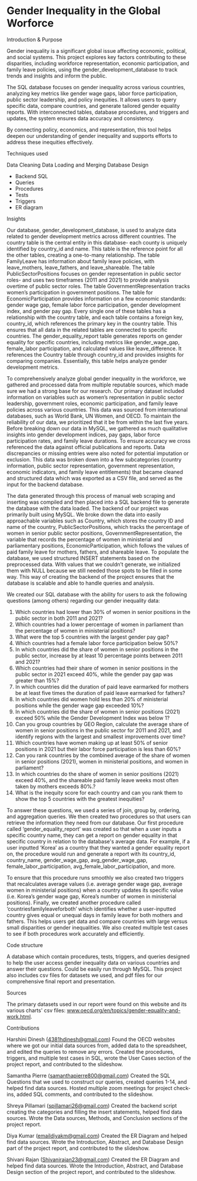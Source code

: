 # Gender Inequality in the Global Worforce
Introduction & Purpose

Gender inequality is a significant global issue affecting economic, political, and social systems. This project explores key factors contributing to these disparities, including workforce representation, economic participation, and family leave policies, using the gender_development_database to track trends and insights and inform the public.

The SQL database focuses on gender inequality across various countries, analyzing key metrics like gender wage gaps, labor force participation, public sector leadership, and policy inequities. It allows users to query specific data, compare countries, and generate tailored gender equality reports. With interconnected tables, database procedures, and triggers and updates, the system ensures data accuracy and consistency.

By connecting policy, economics, and representation, this tool helps deepen our understanding of gender inequality and supports efforts to address these inequities effectively.

Techniques used

Data Cleaning
Data Loading and Merging
Database Design
- Backend SQL
- Queries
- Procedures
- Tests
- Triggers
- ER diagram
  
Insights

Our database, gender_development_database, is used to analyze data related to gender development metrics across different countries. The country table is the central entity in this database- each county is uniquely identified by country_id and name. This table is the reference point for all the other tables, creating a one-to-many relationship. The table FamilyLeave has information about family leave policies, with leave_mothers, leave_fathers, and leave_shareable. The table PublicSectorPositions focuses on gender representation in public sector roles- and uses two timeframes (2011 and 2021)  to provide analysis overtime of public sector roles. The table GovernmentRepresentation tracks women’s participation in government positions. The table for EconomicParticipation provides information on a few economic standards: gender wage gap, female labor force participation, gender development index, and gender pay gap. Every single one of these tables has a relationship with the country table, and each table contains a foreign key, country_id, which references the primary key in the country table. This ensures that all data in the related tables are connected to specific countries. The gender_equality_report table generates reports on gender equality for specific countries, including metrics like gender_wage_gap, female_labor participation, and calculated values like leave_difference. It references the Country table through country_id and provides insights for comparing companies. Essentially, this table helps analyze gender development metrics.

To comprehensively analyze global gender inequality in the workforce, we gathered and processed data from multiple reputable sources, which made sure we had a strong base for our research. Our primary dataset included information on variables such as women’s representation in public sector leadership, government roles, economic participation, and family leave policies across various countries. This data was sourced from international databases, such as World Bank, UN Women, and OECD. To maintain the reliability of our data, we prioritized that it be from within the last five years. Before breaking down our data in MySQL, we gathered as much qualitative insights into gender development indices, pay gaps, labor force participation rates, and family leave durations. To ensure accuracy we cross referenced the data against official publications and reports. Data discrepancies or missing entries were also noted for potential imputation or exclusion. This data was broken down into a few subcategories (country information, public sector representation, government representation, economic indicators, and family leave entitlements) that became cleaned and structured data which was exported as a CSV file, and served as the input for the backend database. 

The data generated through this process of manual web scraping and inserting was compiled and then placed into a SQL backend file to generate the database with the data loaded. The backend of our project was primarily built using MySQL. We broke down the data into easily approachable variables such as Country, which stores the country ID and name of the country, PublicSectorPositions, which tracks the percentage of women in senior public sector positions, GovernmentRepresentation, the variable that records the percentage of women in ministerial and parliamentary positions, EconomicParticipation, which follows the values of paid family leave for mothers, fathers, and shareable leave. To populate the database, we used structured INSERT statements based on the preprocessed data. With values that we couldn’t generate, we initialized them with NULL because we still needed those spots to be filled in some way. This way of creating the backend of the project ensures that the database is scalable and able to handle queries and analysis.

We created our SQL database with the ability for users to ask the following questions (among others) regarding our gender inequality data:

1. Which countries had lower than 30%  of women in senior positions in the public sector in both 2011 and 2021?
2. Which countries had a lower percentage of women in parliament than the percentage of women in ministerial positions?
3. What were the top 5 countries with the largest gender pay gap?
4. Which countries had a female labor force participation below 50%?
5. In which countries did the share of women in senior positions in the public sector, increase by at least 10 percentage points between 2011 and 2021?
6. Which countries had their share of women in senior positions in the public sector in 2021 exceed 40%, while the gender pay gap was greater than 15%?
7. In which countries did the duration of paid leave earmarked for mothers be at least five times the duration of paid leave earmarked for fathers?
8. In which countries did women hold less than 20% of ministerial positions while the gender wage gap exceeded 10%?
9. In which countries did the share of women in senior positions (2021) exceed 50% while the Gender Development Index was below 1?
10. Can you  group countries by GEO Region, calculate the average share of women in senior positions in the public sector for 2011 and 2021, and identify regions with the largest and smallest improvements over time?
11. Which countries have women making up at least 50% of senior positions in 2021 but their labor force participation is less than 60%?
12. Can you rank countries by the combined average of the share of women in senior positions (2021), women in ministerial positions, and women in parliament?
13. In which countries do the share of women in senior positions (2021) exceed 40%, and the shareable paid family leave weeks most often taken by mothers exceeds 80%.?
14. What is the inequity score for each country and can you rank them to show the top 5 countries with the greatest inequities?

To answer these questions, we used a series of join, group by, ordering, and aggregation queries. We then created two procedures so that users can retrieve the information they need from our database. Our first procedure called ‘gender_equality_report’ was created so that when a user inputs a specific country name, they can get a report on gender equality in that specific country in relation to the database's average data. For example, if a user inputted ‘Korea’ as a country that they wanted a gender equality report on, the procedure would run and generate a report with its country_id, country_name, gender_wage_gap, avg_gender_wage_gap, female_labor_participation, avg_female_labor_participation, and more. 

To ensure that this procedure runs smoothly we also created two triggers that recalculates average values (i.e. average gender wage gap, average women in ministerial positions)  when a country updates its specific value (i.e. Korea’s gender wage gap, Korea’s number of women in ministerial positions). Finally, we created another procedure called ‘countriesfamilyleaveforboth’ which identifies whether a user-inputted country gives equal or unequal days in family leave for both mothers and fathers. This helps users get data and compare countries with large versus small disparities or gender inequalities. We also created multiple test cases to see if both procedures work accurately and efficiently.

Code structure

A database which contain procedures, tests, triggers, and queries designed to help the user access gender inequality data on various countries and answer their questions. Could be easily run through MySQL. This project also includes csv files for datasets we used, and pdf files for our comprehensive final report and presentation.

Sources

The primary datasets used in our report were found on this website and its various charts' csv files:
www.oecd.org/en/topics/gender-equality-and-work.html.

Contributions

Harshini Dinesh (4381hdinesh@gmail.com)
Found the OECD websites where we got our initial data sources from, added data to the spreadsheet, and edited the queries to remove any errors.
Created the procedures, triggers, and multiple test cases in SQL, wrote the User Cases section of the project report, and contributed to the slideshow.

Samantha Pierre (samanthapierre800@gmail.com)
Created the SQL Questions that we used to construct our queries, created queries 1-14, and helped find data sources.
Hosted multiple zoom meetings for project check-ins, added SQL comments, and contributed to the slideshow. 

Shreya Pillamari (spillamari26@gmail.com)
Created the backend script creating the categories and filling the insert statements, helped find data sources.
Wrote the Data sources, Methods, and Conclusion sections of the project report.

Diya Kumar (emaildiyakm@gmail.com)
Created the ER Diagram and helped find data sources.
Wrote the Introduction, Abstract, and Database Design part of the project report, and contributed to the slideshow. 

Shivani Rajan (Shivanirajan23@gmail.com)
Created the ER Diagram and helped find data sources.
Wrote the Introduction, Abstract, and Database Design section of the project report, and contributed to the slideshow.
